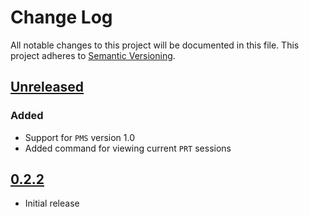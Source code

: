 # Change Log
All notable changes to this project will be documented in this file.
This project adheres to [Semantic Versioning](http://semver.org/).

## [Unreleased]
### Added
- Support for `PMS` version 1.0
- Added command for viewing current `PRT` sessions

## [0.2.2]
- Initial release

[Unreleased]: https://github.com/wnielson/Plex-Remote-Transcoder/compare/0.2.2...HEAD
[0.2.2]: https://github.com/wnielson/Plex-Remote-Transcoder/releases/tag/0.2.2
